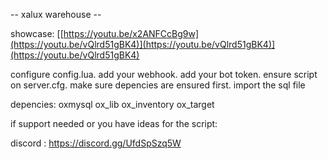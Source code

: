 -- xalux warehouse --

showcase:
[[https://youtu.be/x2ANFCcBg9w](https://youtu.be/vQlrd51gBK4)](https://youtu.be/vQlrd51gBK4)](https://youtu.be/vQlrd51gBK4)

configure config.lua.
add your webhook.
add your bot token.
ensure script on server.cfg.
make sure depencies are ensured first.
import the sql file

depencies:
oxmysql
ox_lib
ox_inventory
ox_target

if support needed or you have ideas for the script:

discord : https://discord.gg/UfdSpSzq5W
